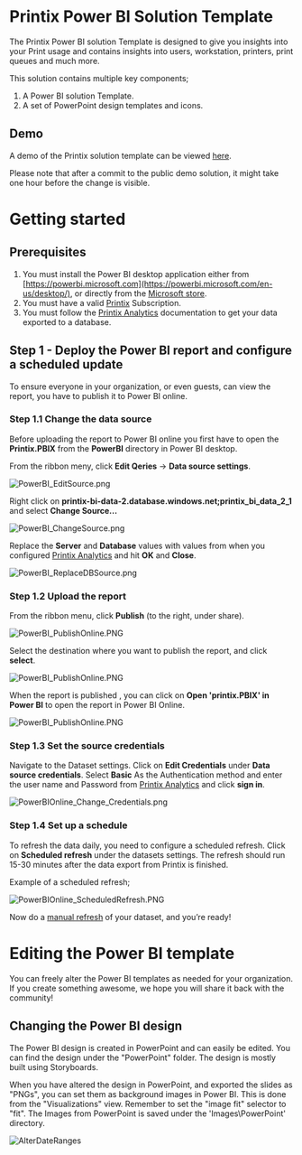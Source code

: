 # Printix Power BI Solution Template
The Printix Power BI solution Template is designed to give you insights into your Print usage and contains insights into users, workstation, printers, print queues and much more. 

This solution contains multiple key components;
1. A Power BI solution Template.
2. A set of PowerPoint design templates and icons.

## Demo
A demo of the Printix solution template can be viewed [here](https://app.powerbi.com/view?r=eyJrIjoiNDRkYzNlOTMtMzcwZC00ODY4LWE5MGQtMzJlMWU2MDk5M2NmIiwidCI6IjNlYWFmMWQzLTZmOWUtNDBmZC1iN2U5LTYwYjQ1ZTU1ZTEyNSIsImMiOjh9).

Please note that after a commit to the public demo solution, it might take one hour before the change is visible. 

# Getting started

## Prerequisites
1. You must install the Power BI desktop application either from [https://powerbi.microsoft.com](https://powerbi.microsoft.com/en-us/desktop/), or directly from the [Microsoft store](https://www.microsoft.com/nb-no/store/p/power-bi-desktop/9ntxr16hnw1t).
2. You must have a valid [Printix](printix.net) Subscription.
3. You must follow the [Printix Analytics](https://manuals.printix.net/administrator/1/en/topic/settings-page-analytics?q=power) documentation to get your data exported to a database.

## Step 1 - Deploy the Power BI report and configure a scheduled update 

To ensure everyone in your organization, or even guests, can view the report, you have to publish it to Power BI online.

### Step 1.1 Change the data source
Before uploading the report to Power BI online you first have to open the **Printix.PBIX** from the **PowerBI** directory in Power BI desktop.

From the ribbon meny, click **Edit Qeries** -> **Data source settings**.

![PowerBI_EditSource.png](./Images/Documentation/PowerBI_EditSource.png)

Right click on **printix-bi-data-2.database.windows.net;printix_bi_data_2_1** and select **Change Source...**

![PowerBI_ChangeSource.png](./Images/Documentation/PowerBI_ChangeSource.png)

Replace the **Server** and **Database** values with values from when you configured [Printix Analytics](https://manuals.printix.net/administrator/1/en/topic/settings-page-analytics?q=power) and hit **OK** and **Close**.

![PowerBI_ReplaceDBSource.png](./Images/Documentation/PowerBI_ReplaceDBSource.png)

### Step 1.2 Upload the report

From the ribbon menu, click **Publish** (to the right, under share).

 ![PowerBI_PublishOnline.PNG](./Images/Documentation/PowerBI_PublishOnline.PNG)

Select the destination where you want to publish the report, and click **select**.

 ![PowerBI_PublishOnline.PNG](./Images/Documentation/PowerBI_PublishOnline_destination.PNG)

When the report is published , you can click on **Open 'printix.PBIX' in Power BI** to open the report in Power BI Online.

 ![PowerBI_PublishOnline.PNG](./Images/Documentation/PowerBI_PublishOnline_success.PNG)

### Step 1.3 Set the source credentials
Navigate to the Dataset settings. Click on **Edit Credentials** under **Data source credentials**. Select **Basic** As the Authentication method and enter the user name and Password from [Printix Analytics](https://manuals.printix.net/administrator/1/en/topic/settings-page-analytics?q=power) and click **sign in**. 

 ![PowerBIOnline_Change_Credentials.png](./Images/Documentation/PowerBIOnline_Change_Credentials.png)


### Step 1.4 Set up a schedule

To refresh the data daily, you need to configure a scheduled refresh. Click on **Scheduled refresh** under the datasets settings. The refresh should run 15-30 minutes after the data export from Printix is finished.

Example of a scheduled refresh; 

 ![PowerBIOnline_ScheduledRefresh.PNG](./Images/Documentation/PowerBIOnline_ScheduledRefresh.PNG)

 Now do a [manual refresh]( https://docs.microsoft.com/en-us/power-bi/refresh-data) of your dataset, and you’re ready!

# Editing the Power BI template
You can freely alter the Power BI templates as needed for your organization. If you create something awesome, we hope you will share it back with the community!

## Changing the Power BI design
The Power BI design is created in PowerPoint and can easily be edited. You can find the design under the "PowerPoint" folder. The design is mostly built using Storyboards.

When you have altered the design in PowerPoint, and exported the slides as "PNGs", you can set them as background images in Power BI. This is done from the "Visualizations" view. Remember to set the "image fit" selector to "fit". 
The Images from PowerPoint is saved under the 'Images\PowerPoint' directory.

 ![AlterDateRanges](./Images/Documentation/PowerBI_Visualization.PNG)